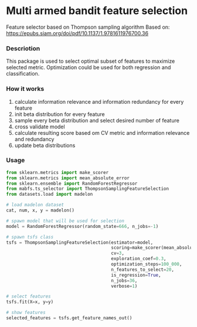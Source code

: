 # Multi armed bandit feature selection
Feature selector based on Thompson sampling algorithm
Based on: https://epubs.siam.org/doi/pdf/10.1137/1.9781611976700.36

### Descriotion
This package is used to select optimal subset of features to maximize selected metric.
Optimization could be used for both regression and classification.

### How it works
1) calculate information relevance and information redundancy for every feature
2) init beta distribution for every feature
3) sample every beta distribution and select desired number of feature
4) cross validate model
5) calculate resulting score based om CV metric and information relevance and redundancy 
6) update beta distributions

### Usage

```python
from sklearn.metrics import make_scorer
from sklearn.metrics import mean_absolute_error
from sklearn.ensemble import RandomForestRegressor
from mabfs.ts_selector import ThompsonSamplingFeatureSelection
from datasets.load import madelon

# load madelon dataset
cat, num, x, y = madelon()

# spawn model that will be used for selection
model = RandomForestRegressor(random_state=666, n_jobs=-1)

# spawn tsfs class
tsfs = ThompsonSamplingFeatureSelection(estimator=model,
                                        scoring=make_scorer(mean_absolute_error),
                                        cv=3,
                                        exploration_coef=0.3,
                                        optimization_steps=100_000,
                                        n_features_to_select=20,
                                        is_regression=True,
                                        n_jobs=36,
                                        verbose=1)

# select features
tsfs.fit(X=x, y=y)

# show features
selected_features = tsfs.get_feature_names_out()
```
